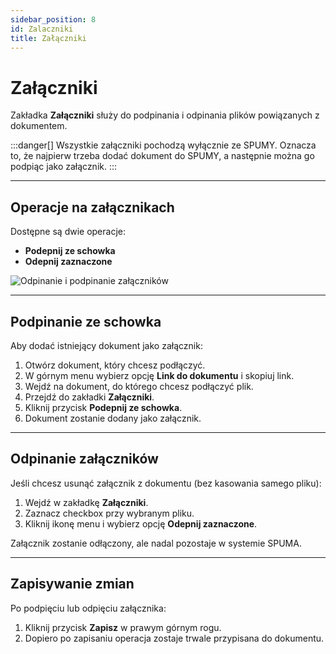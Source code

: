 ```yaml
---
sidebar_position: 8
id: Zalaczniki
title: Załączniki
---
```


# Załączniki  

Zakładka **Załączniki** służy do podpinania i odpinania plików powiązanych z dokumentem.  

:::danger[]
Wszystkie załączniki pochodzą wyłącznie ze SPUMY. Oznacza to, że najpierw trzeba dodać dokument do SPUMY, a następnie można go podpiąc jako załącznik.
:::

---

## Operacje na załącznikach  

Dostępne są dwie operacje:  

- **Podepnij ze schowka**  
- **Odepnij zaznaczone**  

![Odpinanie i podpinanie załączników](/img/zalaczniki.png)  

---

## Podpinanie ze schowka  

Aby dodać istniejący dokument jako załącznik:  

1. Otwórz dokument, który chcesz podłączyć.  
2. W górnym menu wybierz opcję **Link do dokumentu** i skopiuj link.  
3. Wejdź na dokument, do którego chcesz podłączyć plik.  
4. Przejdź do zakładki **Załączniki**.  
5. Kliknij przycisk **Podepnij ze schowka**.  
6. Dokument zostanie dodany jako załącznik.  

---

## Odpinanie załączników  

Jeśli chcesz usunąć załącznik z dokumentu (bez kasowania samego pliku):  

1. Wejdź w zakładkę **Załączniki**.  
2. Zaznacz checkbox przy wybranym pliku.  
3. Kliknij ikonę menu i wybierz opcję **Odepnij zaznaczone**.  

Załącznik zostanie odłączony, ale nadal pozostaje w systemie SPUMA.  

---

## Zapisywanie zmian  

Po podpięciu lub odpięciu załącznika:  

1. Kliknij przycisk **Zapisz** w prawym górnym rogu.  
2. Dopiero po zapisaniu operacja zostaje trwale przypisana do dokumentu.  
